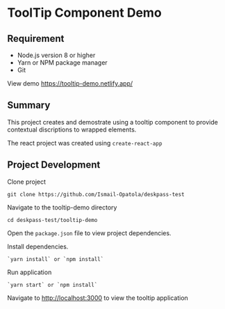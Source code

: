 # ToolTip Component Demo

## Requirement

- Node.js version 8 or higher
- Yarn or NPM package manager
- Git

View demo <https://tooltip-demo.netlify.app/>

## Summary

This project creates and demostrate using a tooltip component to provide contextual discriptions to wrapped elements.

The react project was created using `create-react-app`

## Project Development

Clone project

    git clone https://github.com/Ismail-Opatola/deskpass-test

Navigate to the tooltip-demo directory

    cd deskpass-test/tooltip-demo

Open the `package.json` file to view project dependencies.

Install dependencies.

    `yarn install` or `npm install`

Run application

    `yarn start` or `npm install`

Navigate to <http://localhost:3000> to view the tooltip application
